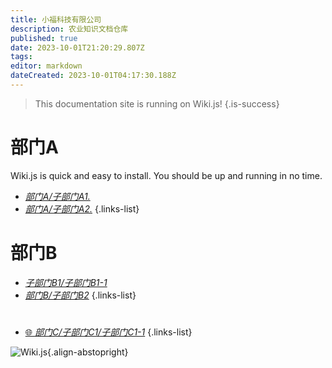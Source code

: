 ```yaml
---
title: 小福科技有限公司
description: 农业知识文档仓库
published: true
date: 2023-10-01T21:20:29.807Z
tags: 
editor: markdown
dateCreated: 2023-10-01T04:17:30.188Z
---
```


> This documentation site is running on Wiki.js!
{.is-success}

# 部门A

Wiki.js is quick and easy to install. You should be up and running in no time.

- [*部门A/子部门A1.*](/部门A/子部门A1)
- [*部门A/子部门A2.*](/部门A/子部门A2)
{.links-list}

# 部门B

- [*子部门B1/子部门B1-1*](/子部门B1/子部门B1-1)
- [*部门B/子部门B2*](/部门B/子部门B2)
{.links-list}

# 

- [:globe_with_meridians: *部门C/子部门C1/子部门C1-1*](/部门C/子部门C1/子部门C1-1)
{.links-list}

![Wiki.js](https://static.requarks.io/logo/wikijs-butterfly.svg){.align-abstopright}
